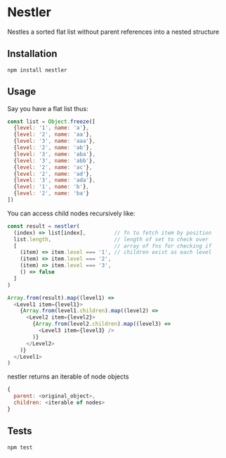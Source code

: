 Nestler
========

Nestles a sorted flat list without parent references into a nested structure

## Installation

  `npm install nestler`

## Usage

Say you have a flat list thus:
```javascript
const list = Object.freeze([
  {level: '1', name: 'a'},
  {level: '2', name: 'aa'},
  {level: '3', name: 'aaa'},
  {level: '2', name: 'ab'},
  {level: '3', name: 'aba'},
  {level: '3', name: 'abb'},
  {level: '2', name: 'ac'},
  {level: '2', name: 'ad'},
  {level: '3', name: 'ada'},
  {level: '1', name: 'b'},
  {level: '2', name: 'ba'}
])
```

You can access child nodes recursively like:
```javascript
const result = nestler(
  (index) => list[index],         // fn to fetch item by position
  list.length,                    // length of set to check over
  [                               // array of fns for checking if
    (item) => item.level === '1', // children exist as each level
    (item) => item.level === '2',
    (item) => item.level === '3',
    () => false
  ]
)

Array.from(result).map((level1) =>
  <Level1 item={level1}>
    {Array.from(level1.children).map((level2) =>
      <Level2 item={level2}>
        {Array.from(level2.children).map((level3) =>
          <Level3 item={level3} />
        )}
      </Level2>
    )}
  </Level1>
)
```

nestler returns an iterable of node objects
```javascript
{
  parent: <original_object>,
  children: <iterable of nodes>
}
```


## Tests

  `npm test`

